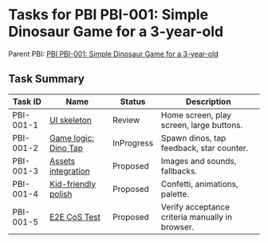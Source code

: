 # Tasks for PBI PBI-001: Simple Dinosaur Game for a 3-year-old

Parent PBI: [PBI PBI-001: Simple Dinosaur Game for a 3-year-old](./prd.md)

## Task Summary

| Task ID | Name | Status | Description |
| --- | --- | --- | --- |
| PBI-001-1 | [UI skeleton](./PBI-001-1.md) | Review | Home screen, play screen, large buttons. |
| PBI-001-2 | [Game logic: Dino Tap](./PBI-001-2.md) | InProgress | Spawn dinos, tap feedback, star counter. |
| PBI-001-3 | [Assets integration](./PBI-001-3.md) | Proposed | Images and sounds, fallbacks. |
| PBI-001-4 | [Kid-friendly polish](./PBI-001-4.md) | Proposed | Confetti, animations, palette. |
| PBI-001-5 | [E2E CoS Test](./PBI-001-5.md) | Proposed | Verify acceptance criteria manually in browser. |
